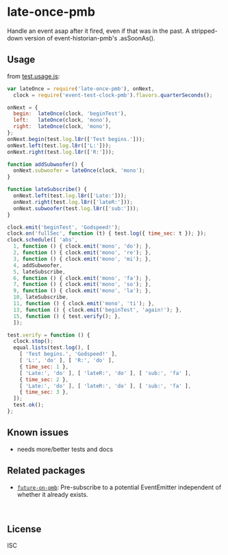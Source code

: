 ﻿
<!--#echo json="package.json" key="name" underline="=" -->
late-once-pmb
=============
<!--/#echo -->

<!--#echo json="package.json" key="description" -->
Handle an event asap after it fired, even if that was in the past. A
stripped-down version of event-historian-pmb&#39;s .asSoonAs().
<!--/#echo -->



Usage
-----

from [test.usage.js](test.usage.js):

<!--#include file="test.usage.js" start="  //#u" stop="  //#r"
  outdent="  " code="javascript" -->
<!--#verbatim lncnt="54" -->
```javascript
var lateOnce = require('late-once-pmb'), onNext,
  clock = require('event-test-clock-pmb').flavors.quarterSeconds();

onNext = {
  begin:  lateOnce(clock, 'beginTest'),
  left:   lateOnce(clock, 'mono'),
  right:  lateOnce(clock, 'mono'),
};
onNext.begin(test.log.l8r(['Test begins.']));
onNext.left(test.log.l8r(['L:']));
onNext.right(test.log.l8r(['R:']));

function addSubwoofer() {
  onNext.subwoofer = lateOnce(clock, 'mono');
}

function lateSubscribe() {
  onNext.left(test.log.l8r(['Late:']));
  onNext.right(test.log.l8r(['lateR:']));
  onNext.subwoofer(test.log.l8r(['sub:']));
}

clock.emit('beginTest', 'Godspeed!');
clock.on('fullSec', function (t) { test.log({ time_sec: t }); });
clock.schedule([ 'abs',
  1, function () { clock.emit('mono', 'do'); },
  2, function () { clock.emit('mono', 're'); },
  3, function () { clock.emit('mono', 'mi'); },
  4, addSubwoofer,
  5, lateSubscribe,
  6, function () { clock.emit('mono', 'fa'); },
  7, function () { clock.emit('mono', 'so'); },
  9, function () { clock.emit('mono', 'la'); },
  10, lateSubscribe,
  11, function () { clock.emit('mono', 'ti'); },
  13, function () { clock.emit('beginTest', 'again!'); },
  15, function () { test.verify(); },
  ]);

test.verify = function () {
  clock.stop();
  equal.lists(test.log(), [
    [ 'Test begins.', 'Godspeed!' ],
    [ 'L:', 'do' ], [ 'R:', 'do' ],
    { time_sec: 1 },
    [ 'Late:', 'do' ], [ 'lateR:', 'do' ], [ 'sub:', 'fa' ],
    { time_sec: 2 },
    [ 'Late:', 'do' ], [ 'lateR:', 'do' ], [ 'sub:', 'fa' ],
    { time_sec: 3 },
  ]);
  test.ok();
};
```
<!--/include-->





<!--#toc stop="scan" -->



Known issues
------------

* needs more/better tests and docs



Related packages
----------------

* [`future-on-pmb`](https://github.com/mk-pmb/future-on-pmb-js): Pre-subscribe
  to a potential EventEmitter independent of whether it already exists.




&nbsp;


License
-------
<!--#echo json="package.json" key=".license" -->
ISC
<!--/#echo -->
